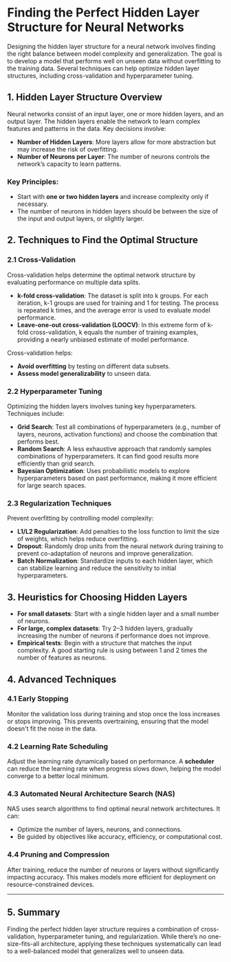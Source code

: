 # Finding the Perfect Hidden Layer Structure for Neural Networks

Designing the hidden layer structure for a neural network involves finding the right balance between model complexity and generalization. The goal is to develop a model that performs well on unseen data without overfitting to the training data. Several techniques can help optimize hidden layer structures, including cross-validation and hyperparameter tuning.

## 1. **Hidden Layer Structure Overview**
Neural networks consist of an input layer, one or more hidden layers, and an output layer. The hidden layers enable the network to learn complex features and patterns in the data. Key decisions involve:
- **Number of Hidden Layers**: More layers allow for more abstraction but may increase the risk of overfitting.
- **Number of Neurons per Layer**: The number of neurons controls the network’s capacity to learn patterns.

### Key Principles:
- Start with **one or two hidden layers** and increase complexity only if necessary.
- The number of neurons in hidden layers should be between the size of the input and output layers, or slightly larger.

## 2. **Techniques to Find the Optimal Structure**

### 2.1 **Cross-Validation**
Cross-validation helps determine the optimal network structure by evaluating performance on multiple data splits.

- **k-fold cross-validation**: The dataset is split into k groups. For each iteration, k-1 groups are used for training and 1 for testing. The process is repeated k times, and the average error is used to evaluate model performance.
- **Leave-one-out cross-validation (LOOCV)**: In this extreme form of k-fold cross-validation, k equals the number of training examples, providing a nearly unbiased estimate of model performance.

Cross-validation helps:
- **Avoid overfitting** by testing on different data subsets.
- **Assess model generalizability** to unseen data.

### 2.2 **Hyperparameter Tuning**
Optimizing the hidden layers involves tuning key hyperparameters. Techniques include:

- **Grid Search**: Test all combinations of hyperparameters (e.g., number of layers, neurons, activation functions) and choose the combination that performs best.
- **Random Search**: A less exhaustive approach that randomly samples combinations of hyperparameters. It can find good results more efficiently than grid search.
- **Bayesian Optimization**: Uses probabilistic models to explore hyperparameters based on past performance, making it more efficient for large search spaces.

### 2.3 **Regularization Techniques**
Prevent overfitting by controlling model complexity:

- **L1/L2 Regularization**: Add penalties to the loss function to limit the size of weights, which helps reduce overfitting.
- **Dropout**: Randomly drop units from the neural network during training to prevent co-adaptation of neurons and improve generalization.
- **Batch Normalization**: Standardize inputs to each hidden layer, which can stabilize learning and reduce the sensitivity to initial hyperparameters.

## 3. **Heuristics for Choosing Hidden Layers**

- **For small datasets**: Start with a single hidden layer and a small number of neurons.
- **For large, complex datasets**: Try 2–3 hidden layers, gradually increasing the number of neurons if performance does not improve.
- **Empirical tests**: Begin with a structure that matches the input complexity. A good starting rule is using between 1 and 2 times the number of features as neurons.

## 4. **Advanced Techniques**

### 4.1 **Early Stopping**
Monitor the validation loss during training and stop once the loss increases or stops improving. This prevents overtraining, ensuring that the model doesn't fit the noise in the data.

### 4.2 **Learning Rate Scheduling**
Adjust the learning rate dynamically based on performance. A **scheduler** can reduce the learning rate when progress slows down, helping the model converge to a better local minimum.

### 4.3 **Automated Neural Architecture Search (NAS)**
NAS uses search algorithms to find optimal neural network architectures. It can:
- Optimize the number of layers, neurons, and connections.
- Be guided by objectives like accuracy, efficiency, or computational cost.

### 4.4 **Pruning and Compression**
After training, reduce the number of neurons or layers without significantly impacting accuracy. This makes models more efficient for deployment on resource-constrained devices.

---

## 5. **Summary**
Finding the perfect hidden layer structure requires a combination of cross-validation, hyperparameter tuning, and regularization. While there’s no one-size-fits-all architecture, applying these techniques systematically can lead to a well-balanced model that generalizes well to unseen data. 

